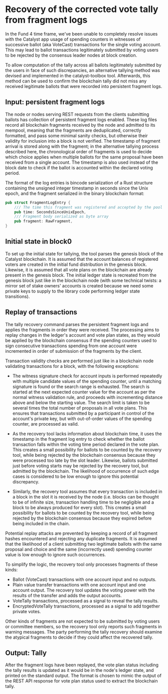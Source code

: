 # Recovery of the corrected vote tally from fragment logs

In the Fund 4 time frame, we've been unable to completely resolve issues
with the Catalyst app usage of spending counters in witnesses of successive
ballot (aka VoteCast) transactions for the single voting account.
This may lead to ballot transactions legitimately submitted by voting users
to be rejected by the consensus leader nodes at block creation.

To allow computation of the tally across all ballots legitimately submitted
by the users in face of such discrepancies, an alternative
tallying method was devised and implemented in the catalyst-toolbox tool.
Afterwards, this method can be used to confirm the blockchain tally did not
miss any received legitimate ballots that were recorded into persistent
fragment logs.

## Input: persistent fragment logs

The node or nodes serving REST requests from the clients submitting ballots
has collection of persistent fragment logs enabled. These log files record all
blockchain fragments received by the node and admitted to its mempool,
meaning that the fragments are deduplicated, correctly formatted, and pass some
minimal sanity checks, but otherwise their validity for inclusion into a block
is not verified. The timestamp of fragment arrival is stored along with the
fragment; in the alternative tallying process described here, the chronological
order of fragments is used to decide which choice applies when multiple ballots
for the same proposal have been received from a single account. The timestamp
is also used instead of the block date to check if the ballot is accounted
within the declared voting period.

The format of the log entries is bincode serialization of a Rust structure
containing the unsigned integer timestamp in seconds since the Unix epoch,
and the fragment serialized in the binary blockchain format:

```rust
pub struct FragmentLogEntry {
    /// The time this fragment was registered and accepted by the pool
    pub time: SecondsSinceUnixEpoch,
    /// Fragment body serialized as byte array
    pub fragment: RawFragment,
}
```

## Initial state in block0

To set up the initial state for tallying, the tool parses the
genesis block of the Catalyst blockchain. It is assumed that the account
balances of registered voters are created in the initial fund distribution
in the genesis block. Likewise, it is assumed that all vote plans on the
blockchain are already present in the genesis block. The initial ledger state
is recreated from the genesis block just like in the blockchain node
(with some technical twists: a mirror set of stake owners' accounts is created
because we need some private keys to supply to the library code performing
ledger state transitions).

## Replay of transactions

The tally recovery command parses the persistent fragment logs and applies
the fragments in order they were received. The processing aims to replay
changes in the ledger's account and vote plan states, as they would be
applied by the blockchain consensus if the spending counters used
to sign consecutive transactions spending from one account were incremented
in order of submission of the fragments by the client.

Transaction validity checks are performed just like in a blockchain node
validating transactions for a block, with the following exceptions:

* The witness signature check for account inputs is performed repeatedly
with multiple candidate values of the spending counter, until a matching
signature is found or the search range is exhausted. The search is started
at the next expected counter value for the account as per the normal witness
validation rule, and proceeds with incrementing distance above and below
the starting value. The search limit is taken to be several times the total
number of proposals in all vote plans. This ensures that transactions
submitted by a participant in control of the account's private key, but
with out-of-order values of the spending counter, are processed as valid.

* As the recovery tool lacks information about blockchain time, it uses
the timestamp in the fragment log entry to check whether the ballot transaction
falls within the voting time period declared in the vote plan. This creates a
small possibility for ballots to be counted by the recovery tool, while
being rejected by the blockchain consensus because they were processed too
late by the slot leader. Likewise, ballots submitted just before voting starts
may be rejected by the recovery tool, but admitted by the blockchain.
The likelihood of occurrence of such edge cases is considered to be low enough
to ignore this potential discrepancy.

* Similarly, the recovery tool assumes that every transaction is included in a
block in the slot it is received by the node (i.e. blocks can be thought to be
of infinite size, transaction handling time to be negligible and a block to be
always produced for every slot). This creates a small possibility for ballots
to be counted by the recovery tool, while being rejected by the blockchain
consensus because they expired before being included in the chain.

Potential replay attacks are prevented by keeping a record of all fragment
hashes encountered and rejecting any duplicate fragments. It is assumed that
the likelihood of a client submitting two legitimate ballots with the same
proposal and choice and the same (incorrectly used) spending counter value
is low enough to ignore such occurrences.

To simplify the logic, the recovery tool only processes fragments of
these kinds:

* Ballot (VoteCast) transactions with one account input and no outputs.
* Plain value transfer transactions with one account input and one account
  output. The recovery tool updates the voting power with the results of
  the transfer and adds the output accounts.
* VoteTally transactions, processed as a signal to reveal the tally results.
* EncryptedVoteTally transactions, processed as a signal to add together
  private votes.

Other kinds of fragments are not expected to be submitted by voting users
or committee members, so the recovery tool only reports such fragments
in warning messages. The party performing the tally recovery should examine
the atypical fragments to decide if they could affect the recovered tally.

## Output: Tally

After the fragment logs have been replayed, the vote plan status including
the tally results is updated as it would be in the node's ledger state,
and printed on the standard output.
The format is chosen to mimic the output of the REST API response for vote
plan status used to extract the blockchain tally.
